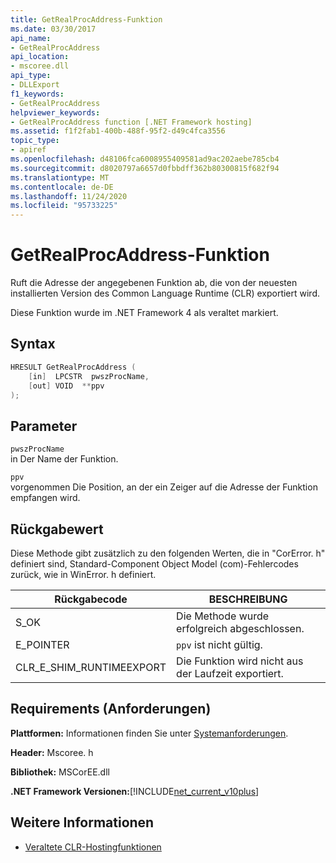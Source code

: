 ```yaml
---
title: GetRealProcAddress-Funktion
ms.date: 03/30/2017
api_name:
- GetRealProcAddress
api_location:
- mscoree.dll
api_type:
- DLLExport
f1_keywords:
- GetRealProcAddress
helpviewer_keywords:
- GetRealProcAddress function [.NET Framework hosting]
ms.assetid: f1f2fab1-400b-488f-95f2-d49c4fca3556
topic_type:
- apiref
ms.openlocfilehash: d48106fca6008955409581ad9ac202aebe785cb4
ms.sourcegitcommit: d8020797a6657d0fbbdff362b80300815f682f94
ms.translationtype: MT
ms.contentlocale: de-DE
ms.lasthandoff: 11/24/2020
ms.locfileid: "95733225"
---
```

# <a name="getrealprocaddress-function"></a>GetRealProcAddress-Funktion

Ruft die Adresse der angegebenen Funktion ab, die von der neuesten installierten Version des Common Language Runtime (CLR) exportiert wird.  
  
 Diese Funktion wurde im .NET Framework 4 als veraltet markiert.  
  
## <a name="syntax"></a>Syntax  
  
```cpp  
HRESULT GetRealProcAddress (  
    [in]  LPCSTR  pwszProcName,
    [out] VOID  **ppv  
);  
```  
  
## <a name="parameters"></a>Parameter  

 `pwszProcName`  
 in Der Name der Funktion.  
  
 `ppv`  
 vorgenommen Die Position, an der ein Zeiger auf die Adresse der Funktion empfangen wird.  
  
## <a name="return-value"></a>Rückgabewert  

 Diese Methode gibt zusätzlich zu den folgenden Werten, die in "CorError. h" definiert sind, Standard-Component Object Model (com)-Fehlercodes zurück, wie in WinError. h definiert.  
  
|Rückgabecode|BESCHREIBUNG|  
|-----------------|-----------------|  
|S_OK|Die Methode wurde erfolgreich abgeschlossen.|  
|E_POINTER|`ppv` ist nicht gültig.|  
|CLR_E_SHIM_RUNTIMEEXPORT|Die Funktion wird nicht aus der Laufzeit exportiert.|  
  
## <a name="requirements"></a>Requirements (Anforderungen)  

 **Plattformen:** Informationen finden Sie unter [Systemanforderungen](../../get-started/system-requirements.md).  
  
 **Header:** Mscoree. h  
  
 **Bibliothek:** MSCorEE.dll  
  
 **.NET Framework Versionen:**[!INCLUDE[net_current_v10plus](../../../../includes/net-current-v10plus-md.md)]  
  
## <a name="see-also"></a>Weitere Informationen

- [Veraltete CLR-Hostingfunktionen](deprecated-clr-hosting-functions.md)
